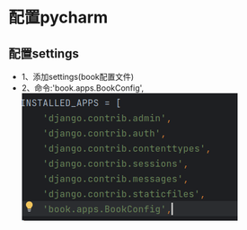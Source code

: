 # 配置pycharm
## 配置settings
* 1、添加settings(book配置文件)
* 2、命令:'book.apps.BookConfig',
![alt text](截图文件/image-70.png)
